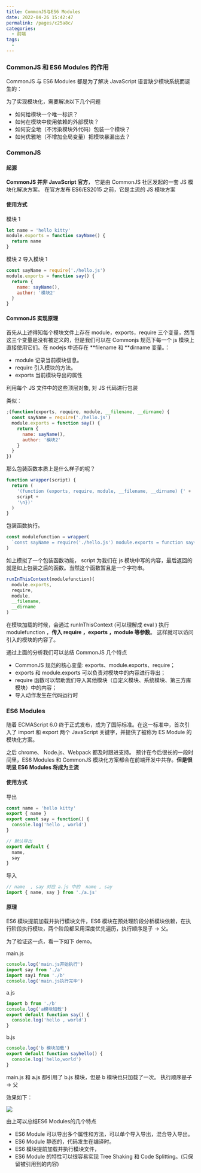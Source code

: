 ```yaml
---
title: CommonJS与ES6 Modules
date: 2022-04-26 15:42:47
permalink: /pages/c25a8c/
categories:
  - 前端
tags:
  -
---
```


### CommonJS 和 ES6 Modules 的作用

CommonJS 与 ES6 Modules 都是为了解决 JavaScript 语言缺少模块系统而诞生的：

为了实现模块化，需要解决以下几个问题

- 如何给模块一个唯一标识？
- 如何在模块中使用依赖的外部模块？
- 如何安全地（不污染模块外代码）包装一个模块？
- 如何优雅地（不增加全局变量）把模块暴漏出去？

### CommonJS

#### 起源

**CommonJS 并非 JavaScript 官方**， 它是由 CommonJS 社区发起的一套 JS 模块化解决方案。 在官方发布 ES6/ES2015 之前，它是主流的 JS 模块方案

#### 使用方式

模块 1

```javascript
let name = 'hello kitty'
module.exports = function sayName() {
  return name
}
```

模块 2 导入模块 1

```javascript
const sayName = require('./hello.js')
module.exports = function say() {
  return {
    name: sayName(),
    author: '模块2'
  }
}
```

#### CommonJS 实现原理

首先从上述得知每个模块文件上存在 module，exports，require 三个变量，然而这三个变量是没有被定义的，但是我们可以在 Commonjs 规范下每一个 js 模块上直接使用它们。在 nodejs 中还存在 **filename 和 **dirname 变量。：

- module 记录当前模块信息。
- require 引入模块的方法。
- exports 当前模块导出的属性

利用每个 JS 文件中的这些顶层对象, 对 JS 代码进行包装

类似：

```javascript
;(function(exports, require, module, __filename, __dirname) {
  const sayName = require('./hello.js')
  module.exports = function say() {
    return {
      name: sayName(),
      author: '模块2'
    }
  }
})
```

那么包装函数本质上是什么样子的呢？

```javascript
function wrapper(script) {
  return (
    '(function (exports, require, module, __filename, __dirname) {' +
    script +
    '\n})'
  )
}
```

包装函数执行。

```javascript
const modulefunction = wrapper(
  `const sayName = require('./hello.js') module.exports = function say(){ return { name:sayName(), author:'我不是外星人' } }`
)
```

如上模拟了一个包装函数功能， script 为我们在 js 模块中写的内容，最后返回的就是如上包装之后的函数。当然这个函数暂且是一个字符串。

```javascript
runInThisContext(modulefunction)(
  module.exports,
  require,
  module,
  __filename,
  __dirname
)
```

在模块加载的时候，会通过 runInThisContext (可以理解成 eval ) 执行 modulefunction ，**传入 require ，exports ，module 等参数**。 这样就可以访问引入的模块的内容了。

通过上面的分析我们可以总结 CommonJS 几个特点

- CommonJS 规范的核心变量: exports、module.exports、require；
- exports 和 module.exports 可以负责对模块中的内容进行导出；
- require 函数可以帮助我们导入其他模块（自定义模块、系统模块、第三方库模块）中的内容；
- 导入动作发生在代码运行时

### ES6 Modules

随着 ECMAScript 6.0 终于正式发布，成为了国际标准。在这一标准中，首次引入了 import 和 export 两个 JavaScript 关键字，并提供了被称为 ES Module 的模块化方案。

之后 chrome、 Node.js、Webpack 都及时跟进支持。 预计在今后很长的一段时间里，ES6 Modules 和 CommonJS 模块化方案都会在前端开发中共存。**但是很明显 ES6 Modules 将成为主流**

#### 使用方式

导出

```javascript
const name = 'hello kitty'
export { name }
export const say = function() {
  console.log('hello , world')
}

// 默认导出
export default {
  name,
  say
}
```

导入

```javascript
// name  , say 对应 a.js 中的  name , say
import { name, say } from './a.js'
```

#### 原理

ES6 模块提前加载并执行模块文件，ES6 模块在预处理阶段分析模块依赖，在执行阶段执行模块，两个阶段都采用深度优先遍历，执行顺序是子 -> 父。

为了验证这一点，看一下如下 demo。

main.js

```javascript
console.log('main.js开始执行')
import say from './a'
import say1 from './b'
console.log('main.js执行完毕')
```

a.js

```javascript
import b from './b'
console.log('a模块加载')
export default function say() {
  console.log('hello , world')
}
```

b.js

```javascript
console.log('b 模块加载')
export default function sayhello() {
  console.log('hello,world')
}
```

main.js 和 a.js 都引用了 b.js 模块，但是 b 模块也只加载了一次。
执行顺序是子 -> 父

效果如下：

![](https://qiniu.espe.work/blog/20220426162157.png)

由上可以总结ES6 Modules的几个特点

- ES6 Module 可以导出多个属性和方法，可以单个导入导出，混合导入导出。
- ES6 Module 静态的，代码发生在编译时。
- ES6 模块提前加载并执行模块文件，
- ES6 Module 的特性可以很容易实现 Tree Shaking 和 Code Splitting。(只保留被引用到的内容)

